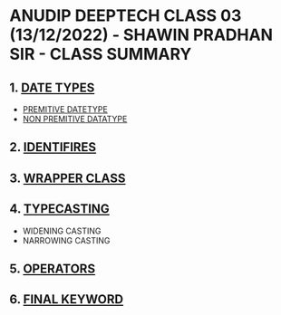 # ANUDIP DEEPTECH CLASS 03 (13/12/2022) - SHAWIN PRADHAN SIR - CLASS SUMMARY

## 1. [DATE TYPES](https://www.javatpoint.com/java-data-types)
- [PREMITIVE DATETYPE](https://www.w3schools.com/java/java_data_types.asp)
- [NON PREMITIVE DATATYPE](https://www.w3schools.com/java/java_data_types_non-prim.asp)

## 2. [IDENTIFIRES](https://www.w3schools.com/java/java_variables_identifiers.asp)

## 3. [WRAPPER CLASS](https://www.javatpoint.com/wrapper-class-in-java)

## 4. [TYPECASTING](https://www.w3schools.com/java/java_type_casting.asp)
- WIDENING CASTING
- NARROWING CASTING

## 5. [OPERATORS](https://www.programiz.com/java-programming/operators)

## 6. [FINAL KEYWORD](https://www.w3schools.com/java/ref_keyword_final.asp)
